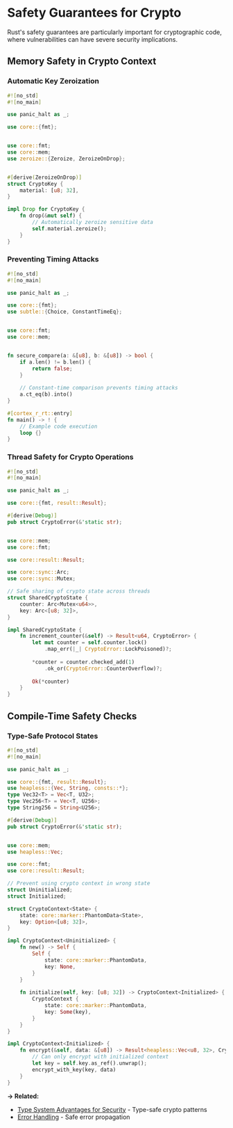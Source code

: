 # Safety Guarantees for Crypto

Rust's safety guarantees are particularly important for cryptographic code, where vulnerabilities can have severe security implications.

## Memory Safety in Crypto Context

### Automatic Key Zeroization



```rust
#![no_std]
#![no_main]

use panic_halt as _;

use core::{fmt};


use core::fmt;
use core::mem;
use zeroize::{Zeroize, ZeroizeOnDrop};


#[derive(ZeroizeOnDrop)]
struct CryptoKey {
    material: [u8; 32],
}

impl Drop for CryptoKey {
    fn drop(&mut self) {
        // Automatically zeroize sensitive data
        self.material.zeroize();
    }
}
```

### Preventing Timing Attacks

```rust
#![no_std]
#![no_main]

use panic_halt as _;

use core::{fmt};
use subtle::{Choice, ConstantTimeEq};


use core::fmt;
use core::mem;


fn secure_compare(a: &[u8], b: &[u8]) -> bool {
    if a.len() != b.len() {
        return false;
    }
    
    // Constant-time comparison prevents timing attacks
    a.ct_eq(b).into()
}

#[cortex_r_rt::entry]
fn main() -> ! {
    // Example code execution
    loop {}
}
```

### Thread Safety for Crypto Operations

```rust
#![no_std]
#![no_main]

use panic_halt as _;

use core::{fmt, result::Result};

#[derive(Debug)]
pub struct CryptoError(&'static str);


use core::mem;
use core::fmt;

use core::result::Result;

use core::sync::Arc;
use core::sync::Mutex;

// Safe sharing of crypto state across threads
struct SharedCryptoState {
    counter: Arc<Mutex<u64>>,
    key: Arc<[u8; 32]>,
}

impl SharedCryptoState {
    fn increment_counter(&self) -> Result<u64, CryptoError> {
        let mut counter = self.counter.lock()
            .map_err(|_| CryptoError::LockPoisoned)?;
        
        *counter = counter.checked_add(1)
            .ok_or(CryptoError::CounterOverflow)?;
        
        Ok(*counter)
    }
}
```

## Compile-Time Safety Checks

### Type-Safe Protocol States

```rust
#![no_std]
#![no_main]

use panic_halt as _;

use core::{fmt, result::Result};
use heapless::{Vec, String, consts::*};
type Vec32<T> = Vec<T, U32>;
type Vec256<T> = Vec<T, U256>;
type String256 = String<U256>;

#[derive(Debug)]
pub struct CryptoError(&'static str);


use core::mem;
use heapless::Vec;

use core::fmt;
use core::result::Result;

// Prevent using crypto context in wrong state
struct Uninitialized;
struct Initialized;

struct CryptoContext<State> {
    state: core::marker::PhantomData<State>,
    key: Option<[u8; 32]>,
}

impl CryptoContext<Uninitialized> {
    fn new() -> Self {
        Self {
            state: core::marker::PhantomData,
            key: None,
        }
    }
    
    fn initialize(self, key: [u8; 32]) -> CryptoContext<Initialized> {
        CryptoContext {
            state: core::marker::PhantomData,
            key: Some(key),
        }
    }
}

impl CryptoContext<Initialized> {
    fn encrypt(&self, data: &[u8]) -> Result<heapless::Vec<u8, 32>, CryptoError> {
        // Can only encrypt with initialized context
        let key = self.key.as_ref().unwrap();
        encrypt_with_key(key, data)
    }
}
```

**→ Related:** 
- [Type System Advantages for Security](./type-system-advantages-for-security.md) - Type-safe crypto patterns
- [Error Handling](./error-handling.md) - Safe error propagation
```